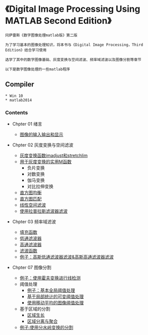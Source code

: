 ﻿# 《Digital Image Processing Using MATLAB Second Edition》

	冈萨雷斯《数字图像处理matlab版》第二版 

	为了学习基本的图像处理知识，将本书与《Digital Image Processing，Third Edition》结合学习使用

	选学了其中的数字图像基础、灰度变换与空间滤波、频率域滤波以及图像分割等章节

	以下是数字图像处理的一些matlab程序

## Compiler

	* Win 10
	* matlab2014  

### Contents 

- Chpter 01  绪言
	
	- [图像的输入输出和显示](CH01/function_image_input_output_show.m)


- Chpter 02  灰度变换与空间滤波

	- [灰度变换函数imadjust和stretchlim](CH02/fun_imadjust.m)
	- [用于灰度变换的实用M函数](CH02/intrans.m)
		- 负片变换
		- 对数变换
		- 伽马变换
		- 对比拉伸变换
	- [直方图均衡](CH02/demo_histeq.m)
	- [直方图匹配](CH02/manualhist.m)
	- [线性空间滤波](CH02/demo_imfilter.m)
	- [使用拉普拉斯滤波器滤波](CH02/demo_fpspecial.m)

- Chpter 03 频率域滤波

	- [填充函数](CH03/paddedsize.m)
	- [低通滤波器](CH03/lpfilter.m)
	- [高通滤波器](CH03/hpfilter.m)
	- [滤波函数](CH03/dftfilt.m)
	- [例子：高斯低通滤波器滤波&高斯高通滤波器滤波](CH03/demo_guassian_lowpass&highpass_filter.m)

- Chpter 07 图像分割

	- [例子：使用霍夫变换进行线检测](CH07/demo_hough.m)
	- 阈值处理
		- [例子：基本全局阈值处理](CH07/demo_global_thresh.m)
		- [基于局部统计的可变阈值处理](CH07/localthresh.m)
		- [使用移动平均的图像阈值处理](CH07/movingthresh.m)
	- 基于区域的分割
		- [区域生长](CH07/regiongrow.m)
		- [区域分离与聚合](CH07/splitmerge.m)
	- [例子:使用分水岭变换的分割](CH07/demo_watershed.m)


	
